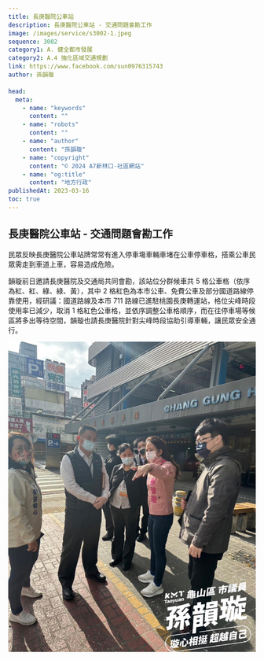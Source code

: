 ```yaml
---
title: 長庚醫院公車站
description: 長庚醫院公車站 - 交通問題會勘工作
image: /images/service/s3002-1.jpeg
sequence: 3002
category1: A. 健全都市發展
category2: A.4 強化區域交通規劃
link: https://www.facebook.com/sun0976315743
author: 孫韻璇

head:
  meta:
    - name: "keywords"
      content: ""
    - name: "robots"
      content: ""
    - name: "author"
      content: "孫韻璇"
    - name: "copyright"
      content: "© 2024 A7新林口-社區網站"
    - name: "og:title"
      content: "地方行政"
publishedAt: 2023-03-16
toc: true
---
```


## 長庚醫院公車站 - 交通問題會勘工作

民眾反映長庚醫院公車站牌常常有進入停車塲車輛車堵在公車停車格，搭乘公車民眾需走到車道上車，容易造成危險。

韻璇前日邀請長庚醫院及交通局共同會勘，該站位分群候車共 5 格公車格（依序為紅、紅、綠、綠、黃），其中 2 格紅色為本市公車、免費公車及部分國道路線停靠使用，經研議：國道路線及本市 711 路線已進駐桃園長庚轉運站，格位尖峰時段使用率已減少，取消 1 格紅色公車格，並依序調整公車格順序，而在往停車場等候區將多出等待空間，韻璇也請長庚醫院針對尖峰時段協助引導車輛，讓民眾安全通行。

![s3002-1.jpeg](/images/service/s3002-1.jpeg)
